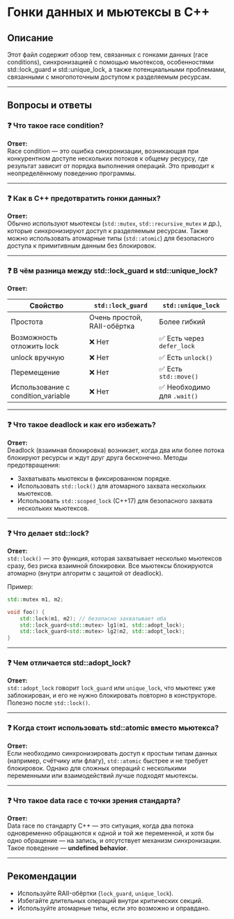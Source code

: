 # Гонки данных и мьютексы в C++

## Описание

Этот файл содержит обзор тем, связанных с гонками данных (race conditions), синхронизацией с помощью мьютексов, особенностями std::lock_guard и std::unique_lock, а также потенциальными проблемами, связанными с многопоточным доступом к разделяемым ресурсам.

---

## Вопросы и ответы

### ❓ Что такое race condition?

**Ответ:**  
Race condition — это ошибка синхронизации, возникающая при конкурентном доступе нескольких потоков к общему ресурсу, где результат зависит от порядка выполнения операций. Это приводит к неопределённому поведению программы.

---

### ❓ Как в C++ предотвратить гонки данных?

**Ответ:**  
Обычно используют мьютексы (`std::mutex`, `std::recursive_mutex` и др.), которые синхронизируют доступ к разделяемым ресурсам. Также можно использовать атомарные типы (`std::atomic`) для безопасного доступа к примитивным данным без блокировок.

---

### ❓ В чём разница между std::lock_guard и std::unique_lock?

**Ответ:**

| Свойство                | `std::lock_guard`           | `std::unique_lock`              |
|-------------------------|-----------------------------|----------------------------------|
| Простота                | Очень простой, RAII-обёртка | Более гибкий                     |
| Возможность отложить lock | ❌ Нет                      | ✅ Есть через `defer_lock`       |
| unlock вручную          | ❌ Нет                      | ✅ Есть `unlock()`               |
| Перемещение             | ❌ Нет                      | ✅ Есть `std::move()`            |
| Использование с condition_variable | ❌ Нет             | ✅ Необходимо для `.wait()`      |

---

### ❓ Что такое deadlock и как его избежать?

**Ответ:**  
Deadlock (взаимная блокировка) возникает, когда два или более потока блокируют ресурсы и ждут друг друга бесконечно. Методы предотвращения:

- Захватывать мьютексы в фиксированном порядке.
- Использовать `std::lock()` для атомарного захвата нескольких мьютексов.
- Использовать `std::scoped_lock` (C++17) для безопасного захвата нескольких мьютексов.

---

### ❓ Что делает std::lock?

**Ответ:**  
`std::lock()` — это функция, которая захватывает несколько мьютексов сразу, без риска взаимной блокировки. Все мьютексы блокируются атомарно (внутри алгоритм с защитой от deadlock).

Пример:
```cpp
std::mutex m1, m2;

void foo() {
    std::lock(m1, m2); // безопасно захватывает оба
    std::lock_guard<std::mutex> lg1(m1, std::adopt_lock);
    std::lock_guard<std::mutex> lg2(m2, std::adopt_lock);
}
```

---

### ❓ Чем отличается std::adopt_lock?

**Ответ:**  
`std::adopt_lock` говорит `lock_guard` или `unique_lock`, что мьютекс уже заблокирован, и его не нужно блокировать повторно в конструкторе. Полезно после `std::lock()`.

---

### ❓ Когда стоит использовать std::atomic вместо мьютекса?

**Ответ:**  
Если необходимо синхронизировать доступ к простым типам данных (например, счётчику или флагу), `std::atomic` быстрее и не требует блокировок. Однако для сложных операций с несколькими переменными или взаимодействий лучше подходят мьютексы.

---

### ❓ Что такое data race с точки зрения стандарта?

**Ответ:**  
Data race по стандарту C++ — это ситуация, когда два потока одновременно обращаются к одной и той же переменной, и хотя бы одно обращение — на запись, и отсутствует механизм синхронизации. Такое поведение — **undefined behavior**.

---

## Рекомендации

- Используйте RAII-обёртки (`lock_guard`, `unique_lock`).
- Избегайте длительных операций внутри критических секций.
- Используйте атомарные типы, если это возможно и оправдано.

